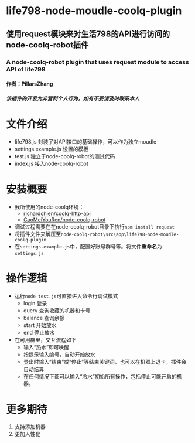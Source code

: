# life798-node-moudle-coolq-plugin
## **使用request模块来对生活798的API进行访问的node-coolq-robot插件**
### **A node-coolq-robot plugin that uses request module to access API of life798**
#### 作者：PillarsZhang
#### *该插件的开发为非营利个人行为，如有不妥请及时联系本人*

# 文件介绍
 - life798.js 封装了对API接口的基础操作，可以作为独立moudle
 - settings.example.js 设置的模板
 - test.js 独立于node-coolq-robot的测试代码
 - index.js 接入node-coolq-robot

# 安装概要
 - 我所使用的node-coolq环境：
   - [richardchien/coolq-http-api](https://github.com/richardchien/coolq-http-api)
   - [CaoMeiYouRen/node-coolq-robot](https://github.com/CaoMeiYouRen/node-coolq-robot)
 - 调试过程需要在在node-coolq-robot目录下执行`npm install request`
 - 将插件文件夹解压至`node-coolq-robot\src\app\life798-node-moudle-coolq-plugin`
 - 在`settings.example.js`中，配置好账号群号等。将文件**重命名**为`settings.js`

# 操作逻辑
 - 运行`node test.js`可直接进入命令行调试模式
   - login 登录
   - query 查询收藏的机器和卡号
   - balance 查询余额
   - start 开始放水
   - end 停止放水
 - 在可用群里，交互流程如下
   - 输入“热水”即可唤醒
   - 按提示输入编号，自动开始放水
   - 登出时输入“结束”或“停止”等结束关键词，也可以在机器上退卡，插件会自动结算
   - 在任何情况下都可以输入“冷水”初始所有操作，包括停止可能开启的机器。
# 更多期待
1. 支持添加机器
2. 更加人性化
